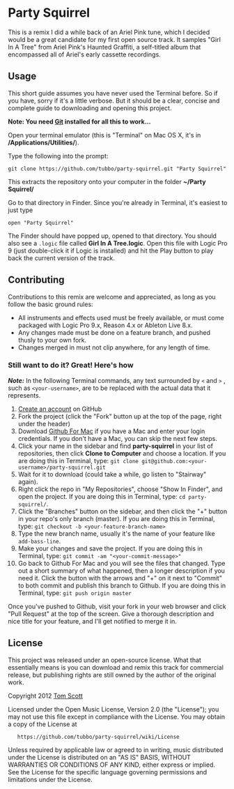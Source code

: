 # Party Squirrel

This is a remix I did a while back of an Ariel Pink tune, which I decided would be a great candidate for my first open source track. It samples "Girl In A Tree" from Ariel Pink's Haunted Graffiti, a self-titled album that encompassed all of Ariel's early cassette recordings.

## Usage

This short guide assumes you have never used the Terminal before. So if you have, sorry if it's a little verbose. But it should be a clear, concise and complete guide to downloading and opening this project.

**Note: You need [Git][git] installed for all this to work...**

Open your terminal emulator (this is "Terminal" on Mac OS X, it's in **/Applications/Utilities/**).

Type the following into the prompt:

    git clone https://github.com/tubbo/party-squirrel.git "Party Squirrel"

This extracts the repository onto your computer in the folder **~/Party Squirrel/**

Go to that directory in Finder. Since you're already in Terminal, it's easiest to just type

    open "Party Squirrel"

The Finder should have popped up, opened to that directory. You should also see a `.logic` file called **Girl In A Tree.logic**. Open this file with Logic Pro 9 (just double-click it if Logic is installed) and hit the Play button to play back the current version of the track.

## Contributing

Contributions to this remix are welcome and appreciated, as long as you follow the basic ground rules:

- All instruments and effects used must be freely available, or must come packaged with Logic Pro 9.x, Reason 4.x or Ableton Live 8.x.
- Any changes made must be done on a feature branch, and pushed thusly to your own fork.
- Changes merged in must not clip anywhere, for any length of time.

### Still want to do it? Great! Here's how

***Note:*** In the following Terminal commands, any text surrounded by `<` and `>` , such as `<your-username>`, are to be replaced with the actual data that it represents.

1. [Create an account][signup] on GitHub
2. Fork the project (click the "Fork" button up at the top of the page, right under the header)
3. Download [Github For Mac][app] if you have a Mac and enter your login credentials. If you don't have a Mac, you can skip the next few steps.
4. Click your name in the sidebar and find **party-squirrel** in your list of repositories, then click **Clone to Computer** and choose a location. If you are doing this in Terminal, type: `git clone git@github.com:<your-username>/party-squirrel.git`
5. Wait for it to download (could take a while, go listen to "Stairway" again).
6. Right click the repo in "My Repositories", choose "Show In Finder", and open the project. If you are doing this in Terminal, type: `cd party-squirrel/`.
7. Click the "Branches" button on the sidebar, and then click the "+" button in your repo's only branch (master). If you are doing this in Terminal, type: `git checkout -b <your-feature-branch-name>`
8. Type the new branch name, usually it's the name of your feature like `add-bass-line`.
9. Make your changes and save the project. If you are doing this in Terminal, type: `git commit -am "<your-commit-message>"`
10. Go back to Github For Mac and you will see the files that changed. Type out a short summary of what happened, then a longer description if you need it. Click the button with the arrows and "+" on it next to "Commit" to both commit and publish this branch to Github. If you are doing this in Terminal, type: `git push origin master`

Once you've pushed to Github, visit your fork in your web browser and click "Pull Request" at the top of the screen. Give a thorough description and nice title for your feature, and I'll get notified to merge it in.

## License

This project was released under an open-source license. What that essentially means is you can download and remix this track for commercial release, but publishing rights are still owned by the author of the original work.

Copyright 2012 [Tom Scott][tubbo]

   Licensed under the Open Music License, Version 2.0 (the "License");
   you may not use this file except in compliance with the License.
   You may obtain a copy of the License at

       https://github.com/tubbo/party-squirrel/wiki/License

   Unless required by applicable law or agreed to in writing, music 
   distributed under the License is distributed on an "AS IS" BASIS,
   WITHOUT WARRANTIES OR CONDITIONS OF ANY KIND, either express or implied.
   See the License for the specific language governing permissions and
   limitations under the License.

[git]: http://git-scm.com
[app]: http://mac.github.com/
[signup]: https://github.com/signup/free
[license]: https://github.com/tubbo/party-squirrel/wiki/License
[tubbo]:https://github.com/tubbo
